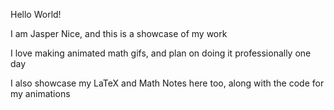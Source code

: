 Hello World!

I am Jasper Nice, and this is a showcase of my work

I love making animated math gifs, and plan on doing it professionally one day

I also showcase my LaTeX and Math Notes here too, along with the code for my animations
